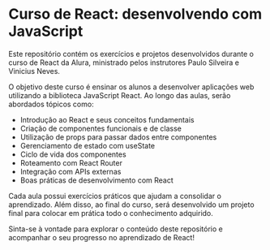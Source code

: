 # Curso de React: desenvolvendo com JavaScript

Este repositório contém os exercícios e projetos desenvolvidos durante o curso de React da Alura, ministrado pelos instrutores Paulo Silveira e Vinicius Neves.

O objetivo deste curso é ensinar os alunos a desenvolver aplicações web utilizando a biblioteca JavaScript React. Ao longo das aulas, serão abordados tópicos como:

- Introdução ao React e seus conceitos fundamentais
- Criação de componentes funcionais e de classe
- Utilização de props para passar dados entre componentes
- Gerenciamento de estado com useState
- Ciclo de vida dos componentes
- Roteamento com React Router
- Integração com APIs externas
- Boas práticas de desenvolvimento com React

Cada aula possui exercícios práticos que ajudam a consolidar o aprendizado. Além disso, ao final do curso, será desenvolvido um projeto final para colocar em prática todo o conhecimento adquirido.

Sinta-se à vontade para explorar o conteúdo deste repositório e acompanhar o seu progresso no aprendizado de React!
